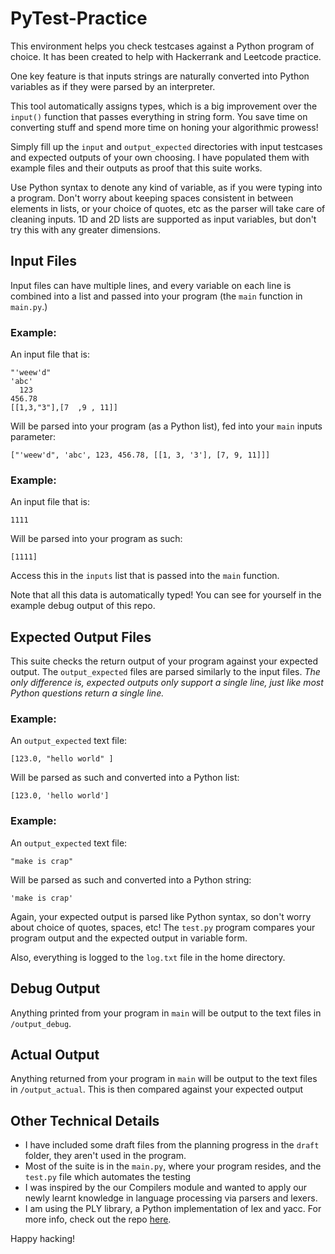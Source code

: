 # PyTest-Practice

This environment helps you check testcases against a Python program of choice.
It has been created to help with Hackerrank and Leetcode practice.

One key feature is that inputs strings are naturally converted into Python variables as if they were parsed by an interpreter.

This tool automatically assigns types, which is a big improvement over the `input()` function that passes everything in string form.
You save time on converting stuff and spend more time on honing your algorithmic prowess!

Simply fill up the `input` and `output_expected` directories with input testcases and expected outputs of your own choosing. I have populated them with example files and their outputs as proof that this suite works.

Use Python syntax to denote any kind of variable, as if you were typing into a program. Don't worry about keeping spaces consistent in between elements in lists, or your choice of quotes, etc as the parser will take care of cleaning inputs.
1D and 2D lists are supported as input variables, but don't try this with any greater dimensions.

## Input Files

Input files can have multiple lines, and every variable on each line is combined into a list and passed into your program (the `main` function in `main.py`.)

### Example:

An input file that is:

```
"'weew'd"
'abc'
  123
456.78
[[1,3,"3"],[7  ,9 , 11]]
```

Will be parsed into your program (as a Python list), fed into your `main` inputs parameter:

```
["'weew'd", 'abc', 123, 456.78, [[1, 3, '3'], [7, 9, 11]]]
```

### Example:

An input file that is:

```
1111
```

Will be parsed into your program as such:

```
[1111]
```

Access this in the `inputs` list that is passed into the `main` function.

Note that all this data is automatically typed! You can see for yourself in the example debug output of this repo.

## Expected Output Files

This suite checks the return output of your program against your expected output. The `output_expected` files are parsed similarly to the input files. _The only difference is, expected outputs only support a single line, just like most Python questions return a single line._

### Example:
An `output_expected` text file:

```
[123.0, "hello world" ]
```
Will be parsed as such and converted into a Python list:
```
[123.0, 'hello world']
```

### Example:
An `output_expected` text file:
```
"make is crap"
```
Will be parsed as such and converted into a Python string:
```
'make is crap'
```

Again, your expected output is parsed like Python syntax, so don't worry about choice of quotes, spaces, etc! The `test.py` program compares your program output and the expected output in variable form.

Also, everything is logged to the `log.txt` file in the home directory.

## Debug Output

Anything printed from your program in `main` will be output to the text files in `/output_debug`.

## Actual Output 

Anything returned from your program in `main` will be output to the text files in `/output_actual`.
This is then compared against your expected output

## Other Technical Details

- I have included some draft files from the planning progress in the `draft` folder, they aren't used in the program.
- Most of the suite is in the `main.py`, where your program resides, and the `test.py` file which automates the testing
- I was inspired by the our Compilers module and wanted to apply our newly learnt knowledge in language processing via parsers and lexers.
- I am using the PLY library, a Python implementation of lex and yacc. For more info, check out the repo [here](https://github.com/dabeaz/ply).

Happy hacking!
